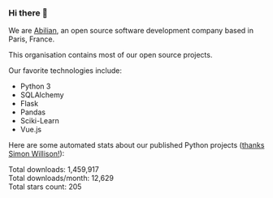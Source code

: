 ### Hi there 👋

We are [Abilian](https://abilian.com/), an open source software development company based in Paris, France.

This organisation contains most of our open source projects.

Our favorite technologies include:

- Python 3
- SQLAlchemy
- Flask
- Pandas
- Sciki-Learn
- Vue.js

Here are some automated stats about our published Python projects
([thanks Simon Willison!][sw-post]):

<!--marker-->
Total downloads: 1,459,917<br>
Total downloads/month: 12,629<br>
Total stars count: 205
<!--end-->

[sw-post]: https://simonwillison.net/2020/Jul/10/self-updating-profile-readme/
